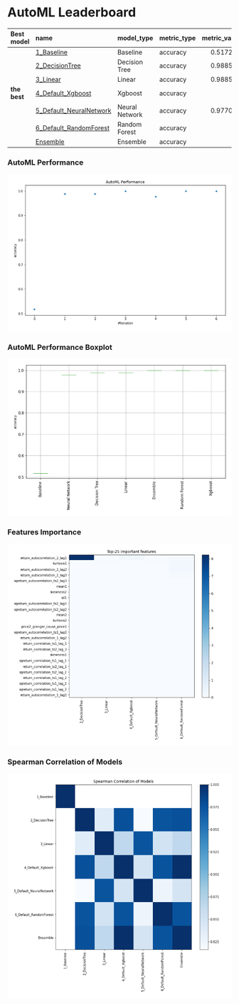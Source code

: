 # AutoML Leaderboard

| Best model   | name                                                         | model_type     | metric_type   |   metric_value |   train_time |
|:-------------|:-------------------------------------------------------------|:---------------|:--------------|---------------:|-------------:|
|              | [1_Baseline](1_Baseline/README.md)                           | Baseline       | accuracy      |       0.517241 |         1.68 |
|              | [2_DecisionTree](2_DecisionTree/README.md)                   | Decision Tree  | accuracy      |       0.988506 |         5.21 |
|              | [3_Linear](3_Linear/README.md)                               | Linear         | accuracy      |       0.988506 |         4.59 |
| **the best** | [4_Default_Xgboost](4_Default_Xgboost/README.md)             | Xgboost        | accuracy      |       1        |         4.56 |
|              | [5_Default_NeuralNetwork](5_Default_NeuralNetwork/README.md) | Neural Network | accuracy      |       0.977011 |         3.13 |
|              | [6_Default_RandomForest](6_Default_RandomForest/README.md)   | Random Forest  | accuracy      |       1        |         7.85 |
|              | [Ensemble](Ensemble/README.md)                               | Ensemble       | accuracy      |       1        |         0.17 |

### AutoML Performance
![AutoML Performance](ldb_performance.png)

### AutoML Performance Boxplot
![AutoML Performance Boxplot](ldb_performance_boxplot.png)

### Features Importance
![features importance across models](features_heatmap.png)



### Spearman Correlation of Models
![models spearman correlation](correlation_heatmap.png)

